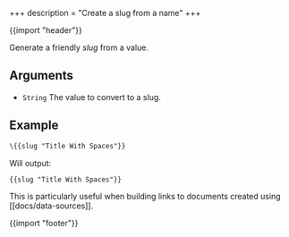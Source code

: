 +++
description = "Create a slug from a name"
+++

{{import "header"}}

Generate a friendly *slug* from a value.

## Arguments

* `String` The value to convert to a slug.

## Example

```handlebars
\{{slug "Title With Spaces"}}
```

Will output:

```
{{slug "Title With Spaces"}}
```

This is particularly useful when building links to documents created using [[docs/data-sources]].

{{import "footer"}}
